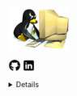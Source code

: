 <!---# ![sadouni-khouira](https://github.com/sadouni-khouira/sadouni-khouira/blob/main/DEV1.png)--->
<img src="https://github.com/sadouni-khouira/sadouni-khouira/blob/main/gifdev.gif"> <br/>
<!---### salut
Je suis développeuse --->
   <!---  <p align='center'>    --->
  <p>
  <a href="https://github.com/sadouni-khouira" ><img height="24" src="https://github.com/sadouni-khouira/sadouni-khouira/blob/main/github.png"></a>
  <a href="" ><img height="24" src="https://github.com/sadouni-khouira/sadouni-khouira/blob/main/linkedin.png"></a>
</p>
<details>
  <sumary> <strong>Langues et outils:Langage de structure, de mise en forme et de programmation:</strong></sumary><br/>
              <!--- HTML5, CSS3, SQL, JavaScript et PHP <br/>--->
   <img src="https://github.com/sadouni-khouira/sadouni-khouira/blob/main/TOUT.png"> <br/>
 <!--- .Frameworks: Bootstrap, Jquery et Laravel <br/>--->
   
  <!---.Mise en place de Responsive Design, mise en place du versionning <br/> --->                                                 
  .SGBD:    
   <img src="https://github.com/sadouni-khouira/sadouni-khouira/blob/main/SQL1.jpeg"> <br/>
   .Initiation aux méthodes Agile. <br/>
   <img src="https://github.com/sadouni-khouira/sadouni-khouira/blob/main/AGIL.jpg"> <br/>
  .Certification OPQUAST "Maîtrise de la qualité en projet Web - V4"<br/>
   <img src="https://github.com/sadouni-khouira/sadouni-khouira/blob/main/opquast.png"> <br/>
       
         Avancement :100 %
         Score Moyen :100/100
         Moyenne des examens blancs :1000 / 1000
         Examen :
         Publier en ligne
         Score :805 /1000
         Délivré le :	
         17 décembre 2020
         Validité:17 décembre 2025
         Certificat:MQW-V4-2020
         Code de vérification:TGDJI1
   
   
    
</details>
